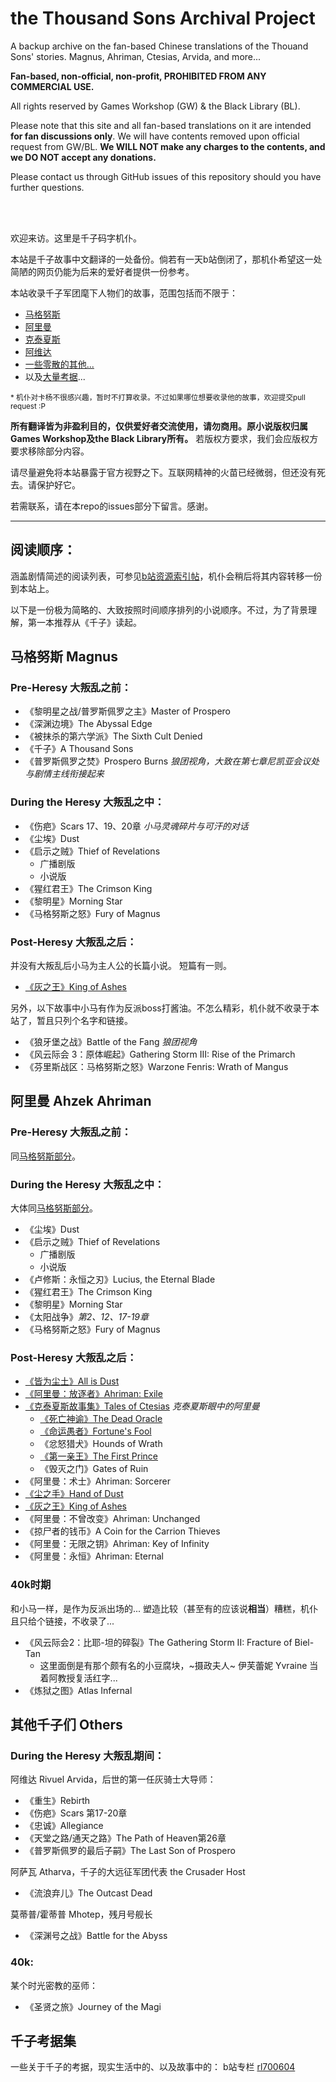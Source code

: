 # the Thousand Sons Archival Project

A backup archive on the fan-based Chinese translations of the Thouand Sons' stories. Magnus, Ahriman, Ctesias, Arvida, and more...

**Fan-based, non-official, non-profit, PROHIBITED FROM ANY COMMERCIAL USE.**

All rights reserved by Games Workshop (GW) & the Black Library (BL).

Please note that this site and all fan-based translations on it are intended **for fan discussions only**. 
We will have contents removed upon official request from GW/BL. 
**We WILL NOT make any charges to the contents, and we DO NOT accept any donations.**

Please contact us through GitHub issues of this repository should you have further questions.

<br></br>

欢迎来访。这里是千子码字机仆。

本站是千子故事中文翻译的一处备份。倘若有一天b站倒闭了，那机仆希望这一处简陋的网页仍能为后来的爱好者提供一份参考。

本站收录千子军团麾下人物们的故事，范围包括而不限于：
- [马格努斯](#Magnus)
- [阿里曼](#Ahriman)
- [克泰夏斯](#Ctesias)
- [阿维达](#Arvida)
- [一些零散的其他...](#OtherThousandSons)
- 以及[大量考据](#BehindTheScenes)...

<sub>* 机仆对卡杨不很感兴趣，暂时不打算收录。不过如果哪位想要收录他的故事，欢迎提交pull request :P</sub>

**所有翻译皆为非盈利目的，仅供爱好者交流使用，请勿商用。原小说版权归属Games Workshop及the Black Library所有。** 若版权方要求，我们会应版权方要求移除部分内容。

请尽量避免将本站暴露于官方视野之下。互联网精神的火苗已经微弱，但还没有死去。请保护好它。

若需联系，请在本repo的issues部分下留言。感谢。

---

## 阅读顺序：

涵盖剧情简述的阅读列表，可参见[b站资源索引帖](https://www.bilibili.com/read/cv22790928)，机仆会稍后将其内容转移一份到本站上。

以下是一份极为简略的、大致按照时间顺序排列的小说顺序。不过，为了背景理解，第一本推荐从《千子》读起。


## <a name="Magnus"></a> 马格努斯 Magnus

### <a name="MagnusPreHeresy"></a> Pre-Heresy 大叛乱之前：

* 《黎明星之战/普罗斯佩罗之主》Master of Prospero
* 《深渊边境》The Abyssal Edge
* 《被抹杀的第六学派》The Sixth Cult Denied
* 《千子》A Thousand Sons
* 《普罗斯佩罗之焚》Prospero Burns *狼团视角，大致在第七章尼凯亚会议处与剧情主线衔接起来*
  
### <a name="MagnusDuringHeresy"></a> During the Heresy 大叛乱之中：

* 《伤疤》Scars 17、19、20章 *小马灵魂碎片与可汗的对话*
* 《尘埃》Dust
* 《启示之贼》Thief of Revelations
    * 广播剧版
    * 小说版
* 《猩红君王》The Crimson King
* 《黎明星》Morning Star
* 《马格努斯之怒》Fury of Magnus

### <a name="MagnusPostHeresy"></a> Post-Heresy 大叛乱之后：
并没有大叛乱后小马为主人公的长篇小说。
短篇有一则。
* [《灰之王》King of Ashes](/Ahriman/VoicesOfFate/KingOfAshes.md)
  
另外，以下故事中小马有作为反派boss打酱油。不怎么精彩，机仆就不收录于本站了，暂且只列个名字和链接。
* 《狼牙堡之战》Battle of the Fang *狼团视角*
* 《风云际会 3：原体崛起》Gathering Storm III: Rise of the Primarch
* 《芬里斯战区：马格努斯之怒》Warzone Fenris: Wrath of Mangus


## <a name="Ahriman"></a> 阿里曼 Ahzek Ahriman

### <a name="AhrimanPreHeresy"></a> Pre-Heresy 大叛乱之前：

同[马格努斯部分](#MagnusPreHeresy)。

### <a name="AhrimanDuringHeresy"></a> During the Heresy 大叛乱之中：

大体同[马格努斯部分](#MagnusDuringHeresy)。
* 《尘埃》Dust
* 《启示之贼》Thief of Revelations
    * 广播剧版
    * 小说版
* 《卢修斯：永恒之刃》Lucius, the Eternal Blade
* 《猩红君王》The Crimson King
* 《黎明星》Morning Star
* 《太阳战争》*第2、12、17-19章*
* 《马格努斯之怒》Fury of Magnus

### <a name="AhrimanPostHeresy"></a> Post-Heresy 大叛乱之后：

* [《皆为尘土》All is Dust](/Ahriman/VoicesOfFate/AllIsDust.md)
* [《阿里曼：放逐者》Ahriman: Exile](/Ahriman/AhrimanExile/AhrimanExileIndex.md)
* <a name="Ctesias"></a>[《克泰夏斯故事集》Tales of Ctesias](/Ahriman/TalesOfCtesias/TalesOfCtesiasIndex.md) *克泰夏斯眼中的阿里曼*
    * [《死亡神谕》The Dead Oracle](/Ahriman/TalesOfCtesias/TheDeadOracle.md)
    * [《命运愚者》Fortune's Fool](/Ahriman/TalesOfCtesias/Fortune'sFool.md)
    * 《忿怒猎犬》Hounds of Wrath
    * [《第一亲王》The First Prince](Ahriman/TalesOfCtesias/TheFirstPrince.md)
    * 《毁灭之门》Gates of Ruin
* 《阿里曼：术士》Ahriman: Sorcerer
* [《尘之手》Hand of Dust](/Ahriman/VoicesOfFate/HandOfDust.md)
* [《灰之王》King of Ashes](/Ahriman/VoicesOfFate/KingOfAshes.md)
* 《阿里曼：不曾改变》Ahriman: Unchanged
* 《掠尸者的钱币》A Coin for the Carrion Thieves
* 《阿里曼：无限之钥》Ahriman: Key of Infinity
* 《阿里曼：永恒》Ahriman: Eternal

### <a name="Ahriman40k"></a> 40k时期
和小马一样，是作为反派出场的... 塑造比较（甚至有的应该说**相当**）糟糕，机仆且只给个链接，不收录了...
* 《风云际会2：比耶-坦的碎裂》The Gathering Storm II: Fracture of Biel-Tan
    * 这里面倒是有那个颇有名的小豆腐块，~摄政夫人~ 伊芙蕾妮 Yvraine 当着阿教授复活红字...
* 《炼狱之图》Atlas Infernal


## <a name="OtherThousandSons"></a> 其他千子们 Others

### During the Heresy 大叛乱期间：

<a name="Arvida"></a> 阿维达 Rivuel Arvida，后世的第一任灰骑士大导师：
* 《重生》Rebirth
* 《伤疤》Scars 第17-20章
* 《忠诚》Allegiance
* 《天堂之路/通天之路》The Path of Heaven第26章
* 《普罗斯佩罗的最后子嗣》The Last Son of Prospero

<a name="Atharva"></a> 阿萨瓦 Atharva，千子的大远征军团代表 the Crusader Host
* 《流浪弃儿》The Outcast Dead

<a name="Mhotep"></a> 莫蒂普/霍蒂普 Mhotep，残月号舰长
* 《深渊号之战》Battle for the Abyss

### 40k:
<a name="SomeUnluckyGuy"></a> 某个时光密教的巫师：
* 《圣贤之旅》Journey of the Magi

## <a name="BehindTheScenes"></a> 千子考据集
一些关于千子的考据，现实生活中的、以及故事中的：
b站专栏 [rl700604](https://www.bilibili.com/read/readlist/rl700604)
